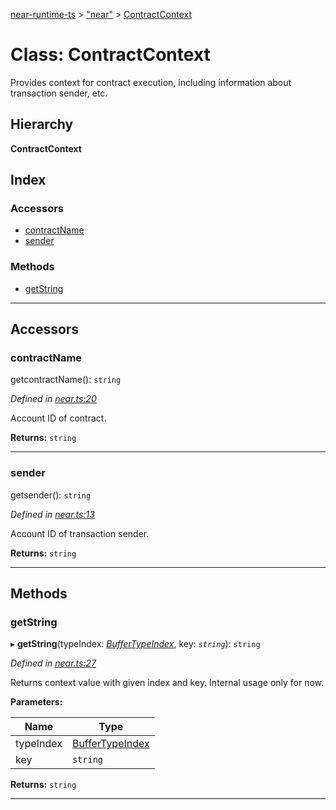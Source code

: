 [near-runtime-ts](../README.md) > ["near"](../modules/_near_.md) > [ContractContext](../classes/_near_.contractcontext.md)

# Class: ContractContext

Provides context for contract execution, including information about transaction sender, etc.

## Hierarchy

**ContractContext**

## Index

### Accessors

* [contractName](_near_.contractcontext.md#contractname)
* [sender](_near_.contractcontext.md#sender)

### Methods

* [getString](_near_.contractcontext.md#getstring)

---

## Accessors

<a id="contractname"></a>

###  contractName

getcontractName(): `string`

*Defined in [near.ts:20](https://github.com/nearprotocol/near-runtime-ts/blob/a6cbaa1/near.ts#L20)*

Account ID of contract.

**Returns:** `string`

___
<a id="sender"></a>

###  sender

getsender(): `string`

*Defined in [near.ts:13](https://github.com/nearprotocol/near-runtime-ts/blob/a6cbaa1/near.ts#L13)*

Account ID of transaction sender.

**Returns:** `string`

___

## Methods

<a id="getstring"></a>

###  getString

▸ **getString**(typeIndex: *[BufferTypeIndex](../modules/_near_.md#buffertypeindex)*, key: *`string`*): `string`

*Defined in [near.ts:27](https://github.com/nearprotocol/near-runtime-ts/blob/a6cbaa1/near.ts#L27)*

Returns context value with given index and key. Internal usage only for now.

**Parameters:**

| Name | Type |
| ------ | ------ |
| typeIndex | [BufferTypeIndex](../modules/_near_.md#buffertypeindex) |
| key | `string` |

**Returns:** `string`

___

